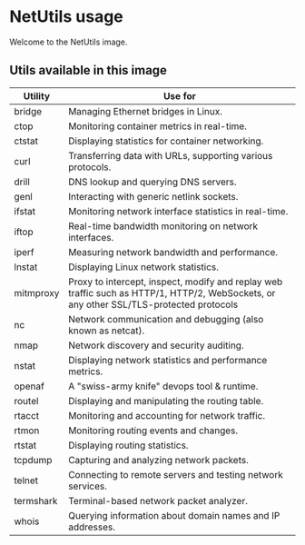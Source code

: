 # NetUtils usage

Welcome to the NetUtils image.

## Utils available in this image

| Utility | Use for |
|---------|---------|
| bridge | Managing Ethernet bridges in Linux. |
| ctop | Monitoring container metrics in real-time. |
| ctstat | Displaying statistics for container networking. |
| curl | Transferring data with URLs, supporting various protocols. |
| drill | DNS lookup and querying DNS servers. |
| genl | Interacting with generic netlink sockets. |
| ifstat | Monitoring network interface statistics in real-time. |
| iftop | Real-time bandwidth monitoring on network interfaces. |
| iperf | Measuring network bandwidth and performance. |
| lnstat | Displaying Linux network statistics. |
| mitmproxy | Proxy to intercept, inspect, modify and replay web traffic such as HTTP/1, HTTP/2, WebSockets, or any other SSL/TLS-protected protocols |
| nc | Network communication and debugging (also known as netcat). |
| nmap | Network discovery and security auditing. |
| nstat | Displaying network statistics and performance metrics. |
| openaf | A "swiss-army knife" devops tool & runtime. |
| routel | Displaying and manipulating the routing table. |
| rtacct | Monitoring and accounting for network traffic. |
| rtmon | Monitoring routing events and changes. |
| rtstat | Displaying routing statistics. |
| tcpdump | Capturing and analyzing network packets. |
| telnet | Connecting to remote servers and testing network services. |
| termshark | Terminal-based network packet analyzer. |
| whois | Querying information about domain names and IP addresses. |

